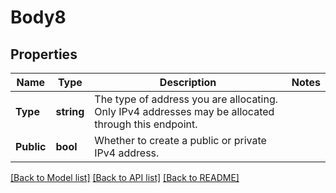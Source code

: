 # Body8

## Properties
Name | Type | Description | Notes
------------ | ------------- | ------------- | -------------
**Type** | **string** | The type of address you are allocating. Only IPv4 addresses may be allocated through this endpoint.  | 
**Public** | **bool** | Whether to create a public or private IPv4 address.  | 

[[Back to Model list]](../README.md#documentation-for-models) [[Back to API list]](../README.md#documentation-for-api-endpoints) [[Back to README]](../README.md)


